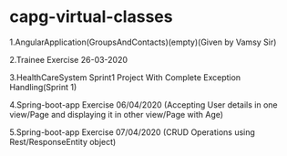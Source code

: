 # capg-virtual-classes

1.AngularApplication(GroupsAndContacts)(empty)(Given by Vamsy Sir)

2.Trainee Exercise 26-03-2020

3.HealthCareSystem Sprint1 Project With Complete Exception Handling(Sprint 1)

4.Spring-boot-app Exercise 06/04/2020 (Accepting User details in one view/Page and displaying it in other view/Page with Age)

5.Spring-boot-app Exercise 07/04/2020 (CRUD Operations using Rest/ResponseEntity object)
